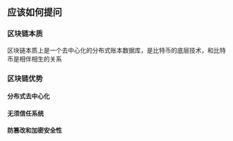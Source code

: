 

## 应该如何提问

### 区块链本质
区块链本质上是一个去中心化的分布式账本数据库，是比特币的底层技术，和比特币是相伴相生的关系


### 区块链优势

#### 分布式去中心化

#### 无须信任系统

#### 防篡改和加密安全性





